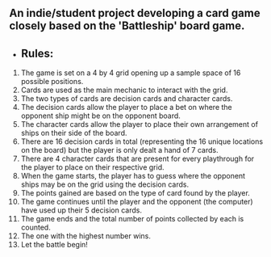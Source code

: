 ## An indie/student project developing a card game closely based on the 'Battleship' board game. 
- ## Rules: 
1. The game is set on a 4 by 4 grid opening up a sample space of 16 possible positions.
2. Cards are used as the main mechanic to interact with the grid.
3. The two types of cards are decision cards and character cards.
4. The decision cards allow the player to place a bet on where the opponent ship might be on the opponent board.
5. The character cards allow the player to place their own arrangement of ships on their side of the board.
6. There are 16 decision cards in total (representing the 16 unique locations on the board) but the player is only dealt a hand of 7 cards.
7. There are 4 character cards that are present for every playthrough for the player to place on their respective grid.
8. When the game starts, the player has to guess where the opponent ships may be on the grid using the decision cards.
9. The points gained are based on the type of card found by the player.
10. The game continues until the player and the opponent (the computer) have used up their 5 decision cards.
11. The game ends and the total number of points collected by each is counted.
12. The one with the highest number wins.
13. Let the battle begin! 
